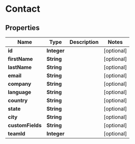 
# Contact

## Properties
Name | Type | Description | Notes
------------ | ------------- | ------------- | -------------
**id** | **Integer** |  |  [optional]
**firstName** | **String** |  |  [optional]
**lastName** | **String** |  |  [optional]
**email** | **String** |  |  [optional]
**company** | **String** |  |  [optional]
**language** | **String** |  |  [optional]
**country** | **String** |  |  [optional]
**state** | **String** |  |  [optional]
**city** | **String** |  |  [optional]
**customFields** | **String** |  |  [optional]
**teamId** | **Integer** |  |  [optional]



